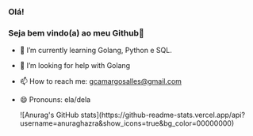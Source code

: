 ### Olá!
### Seja bem vindo(a) ao meu Github👋

- 🌱 I’m currently learning Golang, Python e SQL.
- 🤔 I’m looking for help with Golang
- 📫 How to reach me: gcamargosalles@gmail.com
- 😄 Pronouns: ela/dela

  <div>
    <a href-"https://github.com/Camargoge/Camargoge/">
    ![Anurag's GitHub stats](https://github-readme-stats.vercel.app/api?username=anuraghazra&show_icons=true&bg_color=00000000)
  </div>
